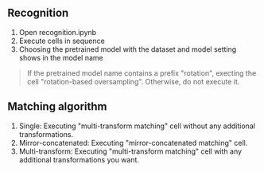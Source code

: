 ## Recognition 
1. Open recognition.ipynb  
2. Execute cells in sequence  
3. Choosing the pretrained model with the dataset and model setting shows in the model name  

> If the pretrained model name contains a prefix "rotation", execting the cell "rotation-based oversampling". Otherwise, do not execute it.  

## Matching algorithm
1. Single: Executing "multi-transform matching" cell without any additional transformations.  
2. Mirror-concatenated: Executing "mirror-concatenated matching" cell.  
3. Multi-transform: Executing "multi-transform matching" cell with any additional transformations you want.  
